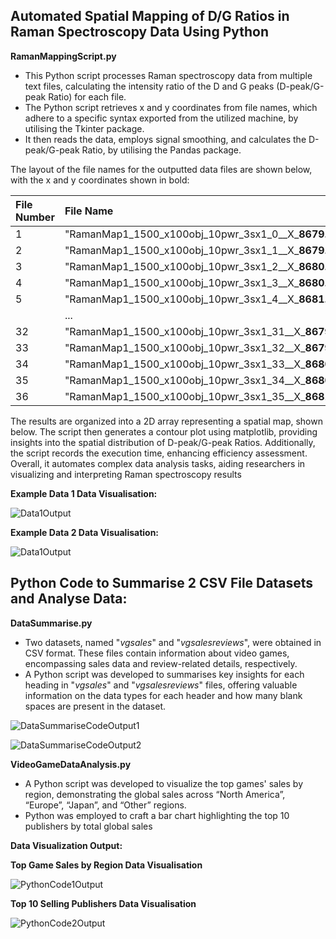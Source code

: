 ## Automated Spatial Mapping of D/G Ratios in Raman Spectroscopy Data Using Python

**RamanMappingScript.py**

- This Python script processes Raman spectroscopy data from multiple text files, calculating the intensity ratio of the D and G peaks (D-peak/G-peak Ratio) for each file.
- The Python script retrieves x and y coordinates from file names, which adhere to a specific syntax exported from the utilized machine, by utilising the Tkinter package.
- It then reads the data, employs signal smoothing, and calculates the D-peak/G-peak Ratio, by utilising the Pandas package.

The layout of the file names for the outputted data files are shown below, with the x and y coordinates shown in bold:

| File Number | File Name                |
| :-------- | :------------------------- |
| 1 | "RamanMap1_1500_x100obj_10pwr_3sx1_0__X_**8679.02**__Y_**-70129.4**__Time_0.txt" |
| 2 | "RamanMap1_1500_x100obj_10pwr_3sx1_1__X_**8679.52**__Y_**-70129.4**__Time_3.txt" |
| 3 | "RamanMap1_1500_x100obj_10pwr_3sx1_2__X_**8680.02**__Y_**-70129.4**__Time_7.txt" |
| 4 | "RamanMap1_1500_x100obj_10pwr_3sx1_3__X_**8680.52**__Y_**-70129.4**__Time_10.txt" |
| 5 | "RamanMap1_1500_x100obj_10pwr_3sx1_4__X_**8681.02**__Y_**-70129.4**__Time_14.txt" |
|  | ... |
| 32 | "RamanMap1_1500_x100obj_10pwr_3sx1_31__X_**8679.02**__Y_**-70128.9**__Time_109.txt" |
| 33| "RamanMap1_1500_x100obj_10pwr_3sx1_32__X_**8679.52**__Y_**-70128.9**__Time_113.txt" |
| 34 | "RamanMap1_1500_x100obj_10pwr_3sx1_33__X_**8680.02**__Y_**-70128.9**__Time_116.txt" |
| 35 | "RamanMap1_1500_x100obj_10pwr_3sx1_34__X_**8680.52**__Y_**-70128.9**__Time_120.txt" |
| 36 | "RamanMap1_1500_x100obj_10pwr_3sx1_35__X_**8681.02**__Y_**-70128.9**__Time_123.txt" |

The results are organized into a 2D array representing a spatial map, shown below. The script then generates a contour plot using matplotlib, providing insights into the spatial distribution of D-peak/G-peak Ratios. Additionally, the script records the execution time, enhancing efficiency assessment. Overall, it automates complex data analysis tasks, aiding researchers in visualizing and interpreting Raman spectroscopy results

**Example Data 1 Data Visualisation:**

![Data1Output](https://i.imgur.com/Vqo3Zlp.png)

**Example Data 2 Data Visualisation:**

![Data1Output](https://i.imgur.com/8YAecsc.png)

## Python Code to Summarise 2 CSV File Datasets and Analyse Data:

**DataSummarise.py**

- Two datasets, named "*vgsales*" and "*vgsalesreviews*", were obtained in CSV format. These files contain information about video games, encompassing sales data and review-related details, respectively.
- A Python script was developed to summarises key insights for each heading in "*vgsales*" and "*vgsalesreviews*" files, offering valuable information on the data types for each header and how many blank spaces are present in the dataset.

![DataSummariseCodeOutput1](https://i.imgur.com/mG880Lg.png)

![DataSummariseCodeOutput2](https://i.imgur.com/pymT0ep.png)

**VideoGameDataAnalysis.py**

- A Python script was developed to visualize the top games' sales by region, demonstrating the global sales across “North America”, “Europe”, “Japan”, and “Other” regions.
- Python was employed to craft a bar chart highlighting the top 10 publishers by total global sales

**Data Visualization Output:**

**Top Game Sales by Region Data Visualisation**

![PythonCode1Output](https://i.imgur.com/ra9zWwL.png)

**Top 10 Selling Publishers Data Visualisation**

![PythonCode2Output](https://i.imgur.com/zhVTW60.png)

